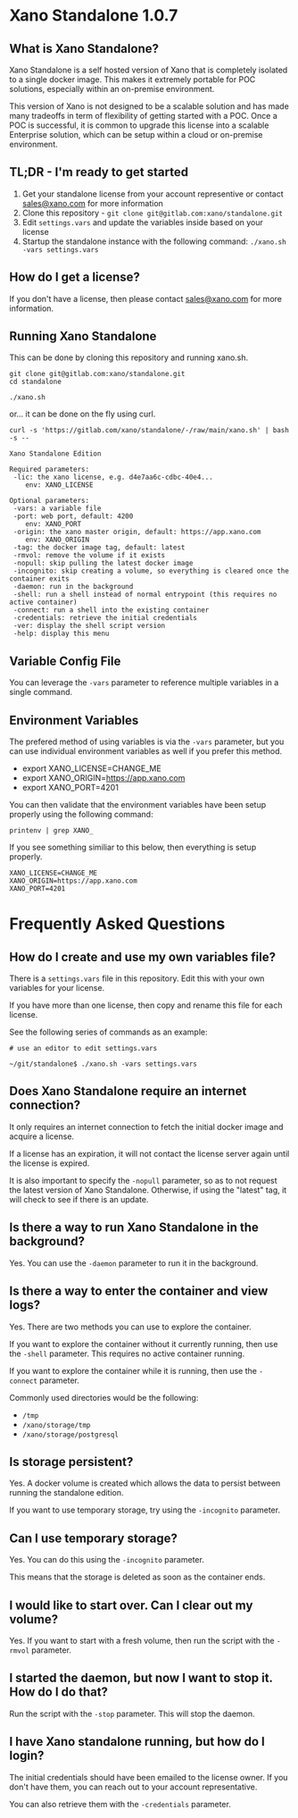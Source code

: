 # Xano Standalone 1.0.7

## What is Xano Standalone?

Xano Standalone is a self hosted version of Xano that is completely isolated to a single docker image. This makes it extremely portable for POC solutions, especially within an on-premise environment.

This version of Xano is not designed to be a scalable solution and has made many tradeoffs in term of flexibility of getting started with a POC. Once a POC is successful, it is common to upgrade this license into a scalable Enterprise solution, which can be setup within a cloud or on-premise environment. 

## TL;DR - I'm ready to get started

1. Get your standalone license from your account representive or contact sales@xano.com for more information
2. Clone this repository - `git clone git@gitlab.com:xano/standalone.git`
3. Edit `settings.vars` and update the variables inside based on your license
4. Startup the standalone instance with the following command: `./xano.sh -vars settings.vars`

## How do I get a license?

If you don't have a license, then please contact sales@xano.com for more information.

## Running Xano Standalone

This can be done by cloning this repository and running xano.sh.

```shell
git clone git@gitlab.com:xano/standalone.git
cd standalone

./xano.sh
```


or... it can be done on the fly using curl.

```shell
curl -s 'https://gitlab.com/xano/standalone/-/raw/main/xano.sh' | bash -s --
```

```
Xano Standalone Edition

Required parameters:
 -lic: the xano license, e.g. d4e7aa6c-cdbc-40e4...
    env: XANO_LICENSE

Optional parameters:
 -vars: a variable file
 -port: web port, default: 4200
    env: XANO_PORT
 -origin: the xano master origin, default: https://app.xano.com
    env: XANO_ORIGIN
 -tag: the docker image tag, default: latest
 -rmvol: remove the volume if it exists
 -nopull: skip pulling the latest docker image
 -incognito: skip creating a volume, so everything is cleared once the container exits
 -daemon: run in the background
 -shell: run a shell instead of normal entrypoint (this requires no active container)
 -connect: run a shell into the existing container
 -credentials: retrieve the initial credentials
 -ver: display the shell script version
 -help: display this menu
```

## Variable Config File

You can leverage the `-vars` parameter to reference multiple variables in a single command.

## Environment Variables

The prefered method of using variables is via the `-vars` parameter, but you can use individual environment variables as well if you prefer this method.

- export XANO_LICENSE=CHANGE_ME
- export XANO_ORIGIN=https://app.xano.com
- export XANO_PORT=4201

You can then validate that the environment variables have been setup properly using the following command:

```shell
printenv | grep XANO_
```
If you see something similiar to this below, then everything is setup properly.
```shell
XANO_LICENSE=CHANGE_ME
XANO_ORIGIN=https://app.xano.com
XANO_PORT=4201
```

# Frequently Asked Questions

## How do I create and use my own variables file?

There is a `settings.vars` file in this repository. Edit this with your own variables for your license.

If you have more than one license, then copy and rename this file for each license.

See the following series of commands as an example:

```shell
# use an editor to edit settings.vars

~/git/standalone$ ./xano.sh -vars settings.vars
```

## Does Xano Standalone require an internet connection?

It only requires an internet connection to fetch the initial docker image and acquire a license.

If a license has an expiration, it will not contact the license server again until the license is expired.

It is also important to specify the `-nopull` parameter, so as to not request the latest version of Xano Standalone. Otherwise, if using the "latest" tag, it will check to see if there is an update.

## Is there a way to run Xano Standalone in the background?

Yes. You can use the `-daemon` parameter to run it in the background.

## Is there a way to enter the container and view logs?

Yes. There are two methods you can use to explore the container.

If you want to explore the container without it currently running, then use the `-shell` parameter. This requires no active container running.

If you want to explore the container while it is running, then use the `-connect` parameter.

Commonly used directories would be the following:
  - `/tmp`
  - `/xano/storage/tmp`
  - `/xano/storage/postgresql`

## Is storage persistent?

Yes. A docker volume is created which allows the data to persist between running the standalone edition. 

If you want to use temporary storage, try using the `-incognito` parameter.

## Can I use temporary storage?

Yes. You can do this using the `-incognito` parameter.

This means that the storage is deleted as soon as the container ends.

## I would like to start over. Can I clear out my volume?

Yes. If you want to start with a fresh volume, then run the script with the `-rmvol` parameter.

## I started the daemon, but now I want to stop it. How do I do that?

Run the script with the `-stop` parameter. This will stop the daemon.

## I have Xano standalone running, but how do I login?

The initial credentials should have been emailed to the license owner. If you don't have them, you can reach out to your account representative.

You can also retrieve them with the `-credentials` parameter.

